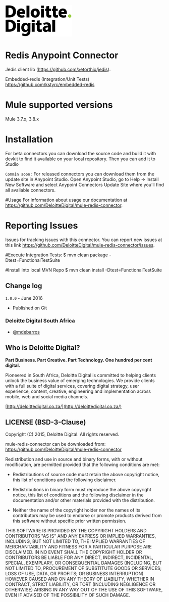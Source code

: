 ![Deloitte Digital](doc/deloittedigital-logo-white.png)

# Redis Anypoint Connector

Jedis client lib (https://github.com/xetorthio/jedis).

Embedded-redis (Integration/Unit Tests) https://github.com/kstyrc/embedded-redis

# Mule supported versions
Mule 3.7.x, 3.8.x

# Installation 
For beta connectors you can download the source code and build it with devkit to find it available on your local repository. Then you can add it to Studio

`Commin soon:` For released connectors you can download them from the update site in Anypoint Studio.
Open Anypoint Studio, go to Help → Install New Software and select Anypoint Connectors Update Site where you’ll find all avaliable connectors.

#Usage
For information about usage our documentation at https://github.com/DeloitteDigital/mule-redis-connector.

# Reporting Issues

Issues for tracking issues with this connector. You can report new issues at this link https://github.com/DeloitteDigital/mule-redis-connector/issues.

#Execute Integration Tests:
    $ mvn clean package -Dtest=FunctionalTestSuite

#Install into local MVN Repo
    $ mvn clean install -Dtest=FunctionalTestSuite

## Change log

`1.0.0` - June 2016

* Published on Git

### Deloitte Digital South Africa
* [@mdebarros](https://github.com/mdebarros)


## Who is Deloitte Digital?

**Part Business. Part Creative. Part Technology. One hundred per cent digital.**

Pioneered in South Africa, Deloitte Digital is committed to helping clients unlock the business value of emerging technologies. We provide clients with a full suite of digital services, covering digital strategy, user experience, content, creative, engineering and implementation across mobile, web and social media channels.

[http://deloittedigital.co.za/](http://deloittedigital.co.za/)

## LICENSE (BSD-3-Clause)
Copyright (C) 2015, Deloitte Digital. All rights reserved.

mule-redis-connector can be downloaded from: https://github.com/DeloitteDigital/mule-redis-connector

Redistribution and use in source and binary forms, with or without
modification, are permitted provided that the following conditions are met:

* Redistributions of source code must retain the above copyright notice, this
list of conditions and the following disclaimer.

* Redistributions in binary form must reproduce the above copyright notice,
this list of conditions and the following disclaimer in the documentation
and/or other materials provided with the distribution.

* Neither the name of the copyright holder nor the names of its contributors 
may be used to endorse or promote products derived from this software without 
specific prior written permission.

THIS SOFTWARE IS PROVIDED BY THE COPYRIGHT HOLDERS AND CONTRIBUTORS "AS IS"
AND ANY EXPRESS OR IMPLIED WARRANTIES, INCLUDING, BUT NOT LIMITED TO, THE
IMPLIED WARRANTIES OF MERCHANTABILITY AND FITNESS FOR A PARTICULAR PURPOSE ARE
DISCLAIMED. IN NO EVENT SHALL THE COPYRIGHT HOLDER OR CONTRIBUTORS BE LIABLE
FOR ANY DIRECT, INDIRECT, INCIDENTAL, SPECIAL, EXEMPLARY, OR CONSEQUENTIAL
DAMAGES (INCLUDING, BUT NOT LIMITED TO, PROCUREMENT OF SUBSTITUTE GOODS OR
SERVICES; LOSS OF USE, DATA, OR PROFITS; OR BUSINESS INTERRUPTION) HOWEVER
CAUSED AND ON ANY THEORY OF LIABILITY, WHETHER IN CONTRACT, STRICT LIABILITY,
OR TORT (INCLUDING NEGLIGENCE OR OTHERWISE) ARISING IN ANY WAY OUT OF THE USE
OF THIS SOFTWARE, EVEN IF ADVISED OF THE POSSIBILITY OF SUCH DAMAGE.
